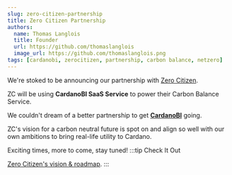 ```yaml
---
slug: zero-citizen-partnership
title: Zero Citizen Partnership
authors:
  name: Thomas Langlois
  title: Founder
  url: https://github.com/thomaslanglois
  image_url: https://github.com/thomaslanglois.png
tags: [cardanobi, zerocitizen, partnership, carbon balance, netzero]
---
```


We're stoked to be announcing our partnership with [Zero Citizen](https://zerocitizen.io).

ZC will be using **CardanoBI SaaS Service** to power their Carbon Balance Service.

We couldn't dream of a better partnership to get [**CardanoBI**](https://cardanobi.io) going.

ZC's vision for a carbon neutral future is spot on and align so well with our own ambitions to bring real-life utility to Cardano.

Exciting times, more to come, stay tuned!
:::tip Check It Out

[Zero Citizen's vision & roadmap](https://zerocitizen.io/homepage/).
:::